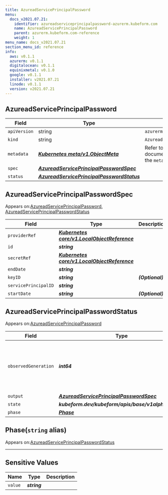 ```yaml
---
title: AzureadServicePrincipalPassword
menu:
  docs_v2021.07.21:
    identifier: azureadserviceprincipalpassword-azurerm.kubeform.com
    name: AzureadServicePrincipalPassword
    parent: azurerm.kubeform.com-reference
    weight: 1
menu_name: docs_v2021.07.21
section_menu_id: reference
info:
  aws: v0.1.1
  azurerm: v0.1.1
  digitalocean: v0.1.1
  equinixmetal: v0.1.0
  google: v0.1.1
  installer: v2021.07.21
  linode: v0.1.1
  version: v2021.07.21
---
```


## AzureadServicePrincipalPassword
| Field | Type | Description |
| ------ | ----- | ----------- |
| `apiVersion` | string | `azurerm.kubeform.com/v1alpha1` |
|    `kind` | string | `AzureadServicePrincipalPassword` |
| `metadata` | ***[Kubernetes meta/v1.ObjectMeta](https://v1-18.docs.kubernetes.io/docs/reference/generated/kubernetes-api/v1.18/#objectmeta-v1-meta)***|Refer to the Kubernetes API documentation for the fields of the `metadata` field.|
| `spec` | ***[AzureadServicePrincipalPasswordSpec](#azureadserviceprincipalpasswordspec)***||
| `status` | ***[AzureadServicePrincipalPasswordStatus](#azureadserviceprincipalpasswordstatus)***||
## AzureadServicePrincipalPasswordSpec

Appears on:[AzureadServicePrincipalPassword](#azureadserviceprincipalpassword), [AzureadServicePrincipalPasswordStatus](#azureadserviceprincipalpasswordstatus)

| Field | Type | Description |
| ------ | ----- | ----------- |
| `providerRef` | ***[Kubernetes core/v1.LocalObjectReference](https://v1-18.docs.kubernetes.io/docs/reference/generated/kubernetes-api/v1.18/#localobjectreference-v1-core)***||
| `id` | ***string***||
| `secretRef` | ***[Kubernetes core/v1.LocalObjectReference](https://v1-18.docs.kubernetes.io/docs/reference/generated/kubernetes-api/v1.18/#localobjectreference-v1-core)***||
| `endDate` | ***string***||
| `keyID` | ***string***| ***(Optional)*** |
| `servicePrincipalID` | ***string***||
| `startDate` | ***string***| ***(Optional)*** |
## AzureadServicePrincipalPasswordStatus

Appears on:[AzureadServicePrincipalPassword](#azureadserviceprincipalpassword)

| Field | Type | Description |
| ------ | ----- | ----------- |
| `observedGeneration` | ***int64***| ***(Optional)*** Resource generation, which is updated on mutation by the API Server.|
| `output` | ***[AzureadServicePrincipalPasswordSpec](#azureadserviceprincipalpasswordspec)***| ***(Optional)*** |
| `state` | ***kubeform.dev/kubeform/apis/base/v1alpha1.State***| ***(Optional)*** |
| `phase` | ***[Phase](#phase)***| ***(Optional)*** |
## Phase(`string` alias)

Appears on:[AzureadServicePrincipalPasswordStatus](#azureadserviceprincipalpasswordstatus)

---
## Sensitive Values
| Name | Type | Description |
|------|------|-------------|
| `value` | ***string*** ||
